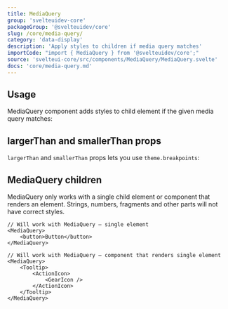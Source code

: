```yaml
---
title: MediaQuery
group: 'svelteuidev-core'
packageGroup: '@svelteuidev/core'
slug: /core/media-query/
category: 'data-display'
description: 'Apply styles to children if media query matches'
importCode: "import { MediaQuery } from '@svelteuidev/core';"
source: 'svelteui-core/src/components/MediaQuery/MediaQuery.svelte'
docs: 'core/media-query.md'
---
```


<script>
	import { Demo, MediaQueryDemos } from '@svelteuidev/demos';
    import { Alert } from '@svelteuidev/core';
</script>

## Usage

MediaQuery component adds styles to child element if the given media query matches:

<Demo demo={MediaQueryDemos.usage} />

## largerThan and smallerThan props

`largerThan` and `smallerThan` props lets you use `theme.breakpoints`:

<Demo demo={MediaQueryDemos.query} />

## MediaQuery children

<Alert title="Important" color="blue" >
   MediaQuery only works with a single child element or component that renders an element. Strings, numbers, fragments and other parts will not have correct styles.
</Alert>

```tsx
// Will work with MediaQuery – single element
<MediaQuery>
    <button>Button</button>
</MediaQuery>

// Will work with MediaQuery – component that renders single element
<MediaQuery>
    <Tooltip>
        <ActionIcon>
            <GearIcon />
        </ActionIcon>
    </Tooltip>
</MediaQuery>
```

